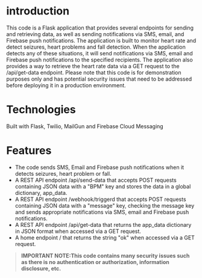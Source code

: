 # introduction
This code is a Flask application that provides several endpoints for sending and retrieving data, as well as sending notifications via SMS, email, and Firebase push notifications. The application is built to monitor heart rate and detect seizures, heart problems and fall detection. When the application detects any of these situations, it will send notifications via SMS, email and Firebase push notifications to the specified recipients. The application also provides a way to retrieve the heart rate data via a GET request to the /api/get-data endpoint. Please note that this code is for demonstration purposes only and has potential security issues that need to be addressed before deploying it in a production environment.
# Technologies
Built with Flask, Twilio, MailGun and Firebase Cloud Messaging
# Features
- The code sends SMS, Email and Firebase push notifications when it detects seizures, heart problem or fall.
- A REST API endpoint /api/send-data that accepts POST requests containing JSON data with a "BPM" key and stores the data in a global dictionary, app_data.
- A REST API endpoint /webhook/triggerd that accepts POST requests containing JSON data with a "message" key, checking the message key and sends appropriate notifications via SMS, email and Firebase push notifications.
- A REST API endpoint /api/get-data that returns the app_data dictionary in JSON format when accessed via a GET request.
- A home endpoint / that returns the string "ok" when accessed via a GET request.

> **IMPORTANT NOTE:This code contains many security issues such as there is no authentication or authorization, information disclosure, etc.** 
